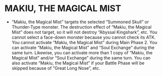 
# MAKIU, THE MAGICAL MIST

*   “Makiu, the Magical Mist” targets the selected “Summoned Skull” or Thunder-Type monster. The destruction effect of “Makiu, the Magical Mist” does not target, so it will not destroy “Abyssal Kingshark”, etc. You cannot select a face-down monster because you cannot check its ATK. You cannot activate “Makiu, the Magical Mist” during Main Phase 2. You can activate “Makiu, the Magical Mist” and “Soul Exchange” during the same turn. Likewise, you can activate more than 1 copy of “Makiu, the Magical Mist” and/or “Soul Exchange” during the same turn. You can also activate “Makiu, the Magical Mist” if your Battle Phase will be skipped because of “Great Long Nose”, etc.

  